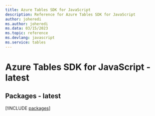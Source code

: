 ```yaml
---
title: Azure Tables SDK for JavaScript
description: Reference for Azure Tables SDK for JavaScript
author: joheredi
ms.author: joheredi
ms.data: 03/15/2023
ms.topic: reference
ms.devlang: javascript
ms.service: tables
---
```

# Azure Tables SDK for JavaScript - latest
## Packages - latest
[!INCLUDE [packages](tables-index.md)]